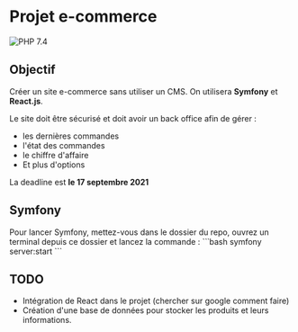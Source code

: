 # Projet e-commerce

![PHP 7.4](https://img.shields.io/badge/PHP-7.4-orange?style=for-the-badge&logo=appveyor)

## Objectif

Créer un site e-commerce sans utiliser un CMS. On utilisera **Symfony** et **React.js**.

Le site doit être sécurisé et doit avoir un back office afin de gérer :

- les dernières commandes
- l'état des commandes
- le chiffre d'affaire
- Et plus d'options

La deadline est **le 17 septembre 2021**

## Symfony

Pour lancer Symfony, mettez-vous dans le dossier du repo, ouvrez un terminal depuis ce dossier et lancez la commande :
`̀ ̀ bash
symfony server:start
``̀

## TODO

- Intégration de React dans le projet (chercher sur google comment faire)
- Création d'une base de données pour stocker les produits et leurs informations.
